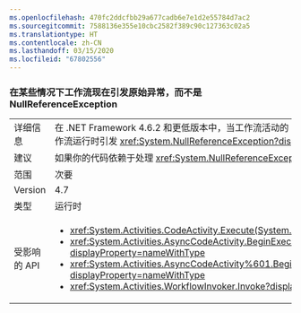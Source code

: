 ```yaml
---
ms.openlocfilehash: 470fc2ddcfbb29a677cadb6e7e1d2e55784d7ac2
ms.sourcegitcommit: 7588136e355e10cbc2582f389c90c127363c02a5
ms.translationtype: HT
ms.contentlocale: zh-CN
ms.lasthandoff: 03/15/2020
ms.locfileid: "67802556"
---
```

### <a name="workflow-now-throws-original-exception-instead-of-nullreferenceexception-in-some-cases"></a>在某些情况下工作流现在引发原始异常，而不是 NullReferenceException

|   |   |
|---|---|
|详细信息|在 .NET Framework 4.6.2 和更低版本中，当工作流活动的 Execute 方法引发 <xref:System.Exception.Message> 属性 <code>null</code> 值的异常，那么 System.Activities 工作流运行时引发 <xref:System.NullReferenceException?displayProperty=name> 掩码原始异常。在 .NET Framework 4.7 中，引发之前掩码的异常。|
|建议|如果你的代码依赖于处理 <xref:System.NullReferenceException?displayProperty=name>，请将其更改为捕获自定义活动可能引发的异常。|
|范围|次要|
|Version|4.7|
|类型|运行时|
|受影响的 API|<ul><li><xref:System.Activities.CodeActivity.Execute(System.Activities.CodeActivityContext)?displayProperty=nameWithType></li><li><xref:System.Activities.AsyncCodeActivity.BeginExecute(System.Activities.AsyncCodeActivityContext,System.AsyncCallback,System.Object)?displayProperty=nameWithType></li><li><xref:System.Activities.AsyncCodeActivity%601.BeginExecute(System.Activities.AsyncCodeActivityContext,System.AsyncCallback,System.Object)?displayProperty=nameWithType></li><li><xref:System.Activities.WorkflowInvoker.Invoke?displayProperty=nameWithType></li></ul>|
